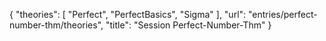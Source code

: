 {
    "theories": [
        "Perfect",
        "PerfectBasics",
        "Sigma"
    ],
    "url": "entries/perfect-number-thm/theories",
    "title": "Session Perfect-Number-Thm"
}